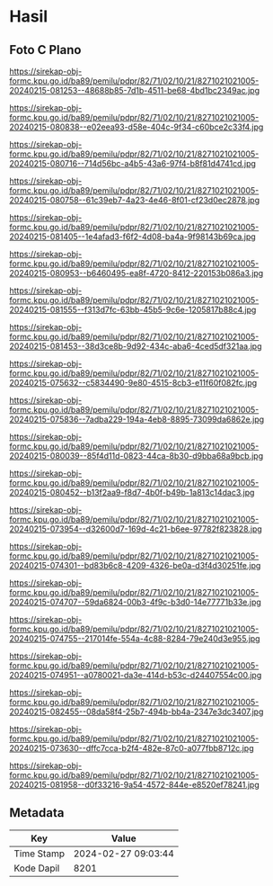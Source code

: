 # Hasil

## Foto C Plano

https://sirekap-obj-formc.kpu.go.id/ba89/pemilu/pdpr/82/71/02/10/21/8271021021005-20240215-081253--48688b85-7d1b-4511-be68-4bd1bc2349ac.jpg

https://sirekap-obj-formc.kpu.go.id/ba89/pemilu/pdpr/82/71/02/10/21/8271021021005-20240215-080838--e02eea93-d58e-404c-9f34-c60bce2c33f4.jpg

https://sirekap-obj-formc.kpu.go.id/ba89/pemilu/pdpr/82/71/02/10/21/8271021021005-20240215-080716--714d56bc-a4b5-43a6-97f4-b8f81d4741cd.jpg

https://sirekap-obj-formc.kpu.go.id/ba89/pemilu/pdpr/82/71/02/10/21/8271021021005-20240215-080758--61c39eb7-4a23-4e46-8f01-cf23d0ec2878.jpg

https://sirekap-obj-formc.kpu.go.id/ba89/pemilu/pdpr/82/71/02/10/21/8271021021005-20240215-081405--1e4afad3-f6f2-4d08-ba4a-9f98143b69ca.jpg

https://sirekap-obj-formc.kpu.go.id/ba89/pemilu/pdpr/82/71/02/10/21/8271021021005-20240215-080953--b6460495-ea8f-4720-8412-220153b086a3.jpg

https://sirekap-obj-formc.kpu.go.id/ba89/pemilu/pdpr/82/71/02/10/21/8271021021005-20240215-081555--f313d7fc-63bb-45b5-9c6e-1205817b88c4.jpg

https://sirekap-obj-formc.kpu.go.id/ba89/pemilu/pdpr/82/71/02/10/21/8271021021005-20240215-081453--38d3ce8b-9d92-434c-aba6-4ced5df321aa.jpg

https://sirekap-obj-formc.kpu.go.id/ba89/pemilu/pdpr/82/71/02/10/21/8271021021005-20240215-075632--c5834490-9e80-4515-8cb3-e11f60f082fc.jpg

https://sirekap-obj-formc.kpu.go.id/ba89/pemilu/pdpr/82/71/02/10/21/8271021021005-20240215-075836--7adba229-194a-4eb8-8895-73099da6862e.jpg

https://sirekap-obj-formc.kpu.go.id/ba89/pemilu/pdpr/82/71/02/10/21/8271021021005-20240215-080039--85f4d11d-0823-44ca-8b30-d9bba68a9bcb.jpg

https://sirekap-obj-formc.kpu.go.id/ba89/pemilu/pdpr/82/71/02/10/21/8271021021005-20240215-080452--b13f2aa9-f8d7-4b0f-b49b-1a813c14dac3.jpg

https://sirekap-obj-formc.kpu.go.id/ba89/pemilu/pdpr/82/71/02/10/21/8271021021005-20240215-073954--d32600d7-169d-4c21-b6ee-97782f823828.jpg

https://sirekap-obj-formc.kpu.go.id/ba89/pemilu/pdpr/82/71/02/10/21/8271021021005-20240215-074301--bd83b6c8-4209-4326-be0a-d3f4d30251fe.jpg

https://sirekap-obj-formc.kpu.go.id/ba89/pemilu/pdpr/82/71/02/10/21/8271021021005-20240215-074707--59da6824-00b3-4f9c-b3d0-14e77771b33e.jpg

https://sirekap-obj-formc.kpu.go.id/ba89/pemilu/pdpr/82/71/02/10/21/8271021021005-20240215-074755--217014fe-554a-4c88-8284-79e240d3e955.jpg

https://sirekap-obj-formc.kpu.go.id/ba89/pemilu/pdpr/82/71/02/10/21/8271021021005-20240215-074951--a0780021-da3e-414d-b53c-d24407554c00.jpg

https://sirekap-obj-formc.kpu.go.id/ba89/pemilu/pdpr/82/71/02/10/21/8271021021005-20240215-082455--08da58f4-25b7-494b-bb4a-2347e3dc3407.jpg

https://sirekap-obj-formc.kpu.go.id/ba89/pemilu/pdpr/82/71/02/10/21/8271021021005-20240215-073630--dffc7cca-b2f4-482e-87c0-a077fbb8712c.jpg

https://sirekap-obj-formc.kpu.go.id/ba89/pemilu/pdpr/82/71/02/10/21/8271021021005-20240215-081958--d0f33216-9a54-4572-844e-e8520ef78241.jpg


## Metadata

| Key        | Value               |
| ---------- | ------------------- |
| Time Stamp | 2024-02-27 09:03:44 |
| Kode Dapil | 8201                |



